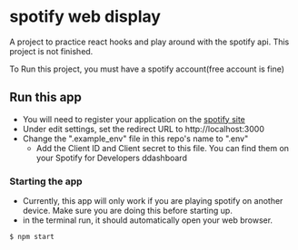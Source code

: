 # spotify web display

A project to practice react hooks and play around with the spotify api. This project is not finished.

To Run this project, you must have a spotify account(free account is fine)

## Run this app
- You will need to register your application on the [spotify site ](https://developer.spotify.com/dashboard)
- Under edit settings, set the redirect URL to http://localhost:3000
- Change the ".example_env" file in this repo's name to ".env"
  - Add the Client ID and Client secret to this file. You can find them on your Spotify for Developers ddashboard
### Starting the app
- Currently, this app will only work if you are playing spotify on another device. Make sure you are doing this before starting up. 
- in the terminal run, it should automatically open your web browser.
```
$ npm start
```




